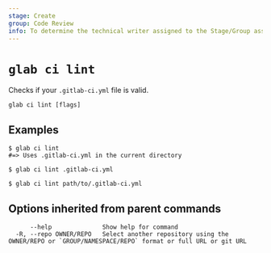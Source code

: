 ```yaml
---
stage: Create
group: Code Review
info: To determine the technical writer assigned to the Stage/Group associated with this page, see https://about.gitlab.com/handbook/product/ux/technical-writing/#assignments
---
```


<!--
This documentation is auto generated by a script.
Please do not edit this file directly, check cmd/gen-docs/docs.go.
-->

# `glab ci lint`

Checks if your `.gitlab-ci.yml` file is valid.

```plaintext
glab ci lint [flags]
```

## Examples

```plaintext
$ glab ci lint
#=> Uses .gitlab-ci.yml in the current directory

$ glab ci lint .gitlab-ci.yml

$ glab ci lint path/to/.gitlab-ci.yml

```

## Options inherited from parent commands

```plaintext
      --help              Show help for command
  -R, --repo OWNER/REPO   Select another repository using the OWNER/REPO or `GROUP/NAMESPACE/REPO` format or full URL or git URL
```
